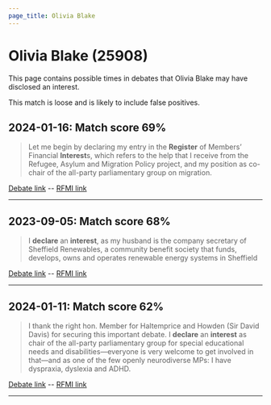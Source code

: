 ```yaml
---
page_title: Olivia Blake
---
```


# Olivia Blake  (25908)

This page contains possible times in debates that Olivia Blake may have disclosed an interest.

This match is loose and is likely to include false positives. 



## 2024-01-16: Match score 69%

>Let me begin by declaring my entry in the **Register** of Members’ Financial **Interest**s, which refers to the help that I receive from the Refugee, Asylum and Migration Policy project, and my position as co-chair of the all-party parliamentary group on migration.

[Debate link](https://www.theyworkforyou.com/debates/?id=2024-01-16e.738.1)  --  [RFMI link](https://www.theyworkforyou.com/mp/25908/register)


---



## 2023-09-05: Match score 68%

>I **declare** an **interest**, as my husband is the company secretary of Sheffield Renewables, a community benefit society that funds, develops, owns and operates renewable energy systems in Sheffield

[Debate link](https://www.theyworkforyou.com/debates/?id=2023-09-05c.308.2)  --  [RFMI link](https://www.theyworkforyou.com/mp/25908/register)


---



## 2024-01-11: Match score 62%

>I thank the right hon. Member for Haltemprice and Howden (Sir David Davis) for securing this important debate. I **declare** an **interest** as chair of the all-party parliamentary group for special educational needs and disabilities—everyone is very welcome to get involved in that—and as one  of the few openly neurodiverse MPs: I have dyspraxia, dyslexia and ADHD.

[Debate link](https://www.theyworkforyou.com/debates/?id=2024-01-11b.496.0)  --  [RFMI link](https://www.theyworkforyou.com/mp/25908/register)


---

